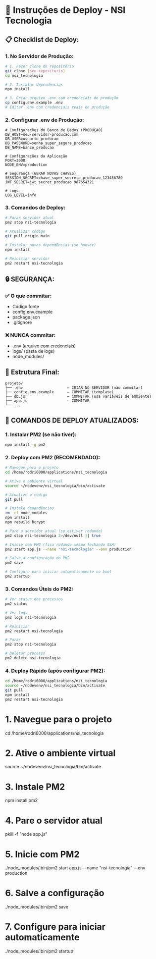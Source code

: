 # 🚀 Instruções de Deploy - NSI Tecnologia

## 📋 **Checklist de Deploy:**

### 1. **No Servidor de Produção:**
```bash
# 1. Fazer clone do repositório
git clone [seu-repositorio]
cd nsi_tecnologia

# 2. Instalar dependências
npm install

# 3. Criar arquivo .env com credenciais de produção
cp config.env.example .env
# Editar .env com credenciais reais de produção
```

### 2. **Configurar .env de Produção:**
```env
# Configurações do Banco de Dados (PRODUÇÃO)
DB_HOST=seu-servidor-producao.com
DB_USER=usuario_producao
DB_PASSWORD=senha_super_segura_producao
DB_NAME=banco_producao

# Configurações da Aplicação
PORT=3000
NODE_ENV=production

# Segurança (GERAR NOVAS CHAVES)
SESSION_SECRET=chave_super_secreta_producao_123456789
JWT_SECRET=jwt_secret_producao_987654321

# Logs
LOG_LEVEL=info
```

### 3. **Comandos de Deploy:**
```bash
# Parar servidor atual
pm2 stop nsi-tecnologia

# Atualizar código
git pull origin main

# Instalar novas dependências (se houver)
npm install

# Reiniciar servidor
pm2 restart nsi-tecnologia
```

## 🔒 **SEGURANÇA:**

### ✅ **O que commitar:**
- Código fonte
- config.env.example
- package.json
- .gitignore

### ❌ **NUNCA commitar:**
- .env (arquivo com credenciais)
- logs/ (pasta de logs)
- node_modules/

## 📁 **Estrutura Final:**
```
projeto/
├── .env                    ← CRIAR NO SERVIDOR (não commitar)
├── config.env.example      ← COMMITAR (template)
├── db.js                   ← COMMITAR (usa variáveis de ambiente)
├── app.js                  ← COMMITAR
└── ...
```

## 🚀 **COMANDOS DE DEPLOY ATUALIZADOS:**

### **1. Instalar PM2 (se não tiver):**
```bash
npm install -g pm2
```

### **2. Deploy com PM2 (RECOMENDADO):**
```bash
# Navegue para o projeto
cd /home/rodri6000/applications/nsi_tecnologia

# Ative o ambiente virtual
source ~/nodevenv/nsi_tecnologia/bin/activate

# Atualize o código
git pull

# Instale dependências
rm -rf node_modules
npm install
npm rebuild bcrypt

# Pare o servidor atual (se estiver rodando)
pm2 stop nsi-tecnologia 2>/dev/null || true

# Inicie com PM2 (fica rodando mesmo fechando SSH)
pm2 start app.js --name "nsi-tecnologia" --env production

# Salve a configuração do PM2
pm2 save

# Configure para iniciar automaticamente no boot
pm2 startup
```

### **3. Comandos Úteis do PM2:**
```bash
# Ver status dos processos
pm2 status

# Ver logs
pm2 logs nsi-tecnologia

# Reiniciar
pm2 restart nsi-tecnologia

# Parar
pm2 stop nsi-tecnologia

# Deletar processo
pm2 delete nsi-tecnologia
```

### **4. Deploy Rápido (após configurar PM2):**
```bash
cd /home/rodri6000/applications/nsi_tecnologia
source ~/nodevenv/nsi_tecnologia/bin/activate
git pull
npm install
pm2 restart nsi-tecnologia
```





# 1. Navegue para o projeto
cd /home/rodri6000/applications/nsi_tecnologia

# 2. Ative o ambiente virtual
source ~/nodevenv/nsi_tecnologia/bin/activate

# 3. Instale PM2
npm install pm2

# 4. Pare o servidor atual
pkill -f "node app.js"

# 5. Inicie com PM2
./node_modules/.bin/pm2 start app.js --name "nsi-tecnologia" --env production

# 6. Salve a configuração
./node_modules/.bin/pm2 save

# 7. Configure para iniciar automaticamente
./node_modules/.bin/pm2 startup